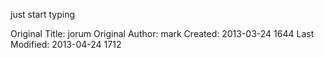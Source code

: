 just start typing


Original Title: jorum
Original Author: mark
Created: 2013-03-24 1644
Last Modified: 2013-04-24 1712
